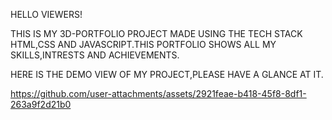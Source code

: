 HELLO VIEWERS!

THIS IS MY 3D-PORTFOLIO PROJECT MADE USING THE TECH STACK HTML,CSS AND JAVASCRIPT.THIS PORTFOLIO SHOWS ALL MY SKILLS,INTRESTS AND ACHIEVEMENTS.

HERE IS THE DEMO VIEW OF MY PROJECT,PLEASE HAVE A GLANCE AT IT.


https://github.com/user-attachments/assets/2921feae-b418-45f8-8df1-263a9f2d21b0

